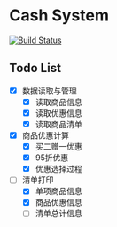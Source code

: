 # Cash System

[![Build Status](https://travis-ci.org/peterhp/CashSystem.svg?branch=master)](https://travis-ci.org/peterhp/CashSystem)

## Todo List
* [x] 数据读取与管理
  * [x] 读取商品信息
  * [x] 读取优惠信息
  * [x] 读取商品清单
* [x] 商品优惠计算
  * [x] 买二赠一优惠
  * [x] 95折优惠
  * [x] 优惠选择过程
* [ ] 清单打印
  * [x] 单项商品信息
  * [x] 商品优惠信息
  * [ ] 清单总计信息
